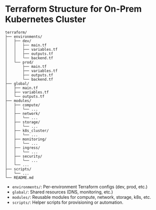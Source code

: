 # Terraform Structure for On-Prem Kubernetes Cluster

```
terraform/
├── environments/
│   ├── dev/
│   │   ├── main.tf
│   │   ├── variables.tf
│   │   ├── outputs.tf
│   │   └── backend.tf
│   └── prod/
│       ├── main.tf
│       ├── variables.tf
│       ├── outputs.tf
│       └── backend.tf
├── global/
│   ├── main.tf
│   ├── variables.tf
│   └── outputs.tf
├── modules/
│   ├── compute/
│   │   └── ...
│   ├── network/
│   │   └── ...
│   ├── storage/
│   │   └── ...
│   ├── k8s_cluster/
│   │   └── ...
│   ├── monitoring/
│   │   └── ...
│   ├── ingress/
│   │   └── ...
│   ├── security/
│   │   └── ...
│   └── ...
├── scripts/
│   └── ...
└── README.md
```

- `environments/`: Per-environment Terraform configs (dev, prod, etc.)
- `global/`: Shared resources (DNS, monitoring, etc.)
- `modules/`: Reusable modules for compute, network, storage, k8s, etc.
- `scripts/`: Helper scripts for provisioning or automation.
